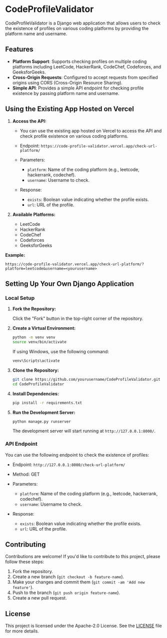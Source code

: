 # CodeProfileValidator

CodeProfileValidator is a Django web application that allows users to check the existence of profiles on various coding platforms by providing the platform name and username.

## Features

- **Platform Support**: Supports checking profiles on multiple coding platforms including LeetCode, HackerRank, CodeChef, Codeforces, and GeeksforGeeks.
- **Cross-Origin Requests**: Configured to accept requests from specified origins using CORS (Cross-Origin Resource Sharing).
- **Simple API**: Provides a simple API endpoint for checking profile existence by passing platform name and username.

## Using the Existing App Hosted on Vercel

1. **Access the API:**

   - You can use the existing app hosted on Vercel to access the API and check profile existence on various coding platforms.

   - Endpoint: `https://code-profile-validator.vercel.app/check-url-platform/`

   - Parameters:
     - `platform`: Name of the coding platform (e.g., leetcode, hackerrank, codechef).
     - `username`: Username to check.

   - Response:
     - `exists`: Boolean value indicating whether the profile exists.
     - `url`: URL of the profile.

2. **Available Platforms:**

   - LeetCode
   - HackerRank
   - CodeChef
   - Codeforces
   - GeeksforGeeks
  
**Example:** 
```
https://code-profile-validator.vercel.app/check-url-platform/?platform=leetcode&username=<yourusername>
```

## Setting Up Your Own Django Application

### Local Setup

1. **Fork the Repository:**

   Click the "Fork" button in the top-right corner of the repository.

2. **Create a Virtual Environment:**
   ```bash
   python -m venv venv
   source venv/bin/activate
   ```
   If using Windows, use the following command:
   ```bash
   venv\Scripts\activate
   ```

3. **Clone the Repository:**

   ```bash
   git clone https://github.com/yourusername/CodeProfileValidator.git
   cd CodeProfileValidator
   ```

4. **Install Dependencies:**

   ```bash
   pip install -r requirements.txt
   ```

5. **Run the Development Server:**

   ```bash
   python manage.py runserver
   ```

   The development server will start running at `http://127.0.0.1:8000/`.

### API Endpoint

You can use the following endpoint to check the existence of profiles:

- Endpoint: `http://127.0.0.1:8000/check-url-platform/`
- Method: GET
- Parameters:
  - `platform`: Name of the coding platform (e.g., leetcode, hackerrank, codechef).
  - `username`: Username to check.

- Response:
  - `exists`: Boolean value indicating whether the profile exists.
  - `url`: URL of the profile.

## Contributing

Contributions are welcome! If you'd like to contribute to this project, please follow these steps:

1. Fork the repository.
2. Create a new branch (`git checkout -b feature-name`).
3. Make your changes and commit them (`git commit -am 'Add new feature'`).
4. Push to the branch (`git push origin feature-name`).
5. Create a new pull request.

## License

This project is licensed under the Apache-2.0 License. See the [LICENSE](LICENSE) file for more details.
